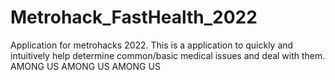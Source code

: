 # Metrohack_FastHealth_2022
Application for metrohacks 2022. This is a application to quickly and intuitively help determine common/basic medical issues and deal with them.
AMONG US
AMONG US AMONG US

